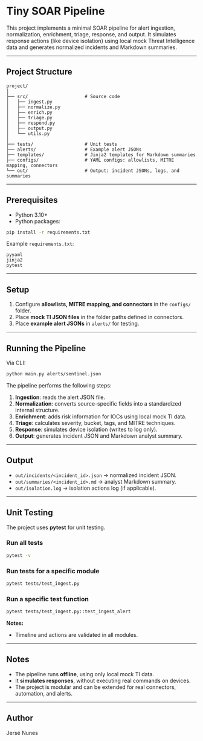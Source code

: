 # Tiny SOAR Pipeline

This project implements a minimal SOAR pipeline for alert ingestion, normalization, enrichment, triage, response, and output. It simulates response actions (like device isolation) using local mock Threat Intelligence data and generates normalized incidents and Markdown summaries.

---

## Project Structure

```
project/
│
├── src/                     # Source code
│   ├── ingest.py
│   ├── normalize.py
│   ├── enrich.py
│   ├── triage.py
│   ├── respond.py
│   ├── output.py
│   └── utils.py
│
├── tests/                   # Unit tests
├── alerts/                  # Example alert JSONs
├── templates/               # Jinja2 templates for Markdown summaries
├── configs/                 # YAML configs: allowlists, MITRE mapping, connectors
└── out/                     # Output: incident JSONs, logs, and summaries
```

---

## Prerequisites

* Python 3.10+
* Python packages:

```bash
pip install -r requirements.txt
```

Example `requirements.txt`:

```
pyyaml
jinja2
pytest
```

---

## Setup

1. Configure **allowlists, MITRE mapping, and connectors** in the `configs/` folder.
2. Place **mock TI JSON files** in the folder paths defined in connectors.
3. Place **example alert JSONs** in `alerts/` for testing.

---

## Running the Pipeline

Via CLI:

```bash
python main.py alerts/sentinel.json
```

The pipeline performs the following steps:

1. **Ingestion**: reads the alert JSON file.
2. **Normalization**: converts source-specific fields into a standardized internal structure.
3. **Enrichment**: adds risk information for IOCs using local mock TI data.
4. **Triage**: calculates severity, bucket, tags, and MITRE techniques.
5. **Response**: simulates device isolation (writes to log only).
6. **Output**: generates incident JSON and Markdown analyst summary.

---

## Output

* `out/incidents/<incident_id>.json` → normalized incident JSON.
* `out/summaries/<incident_id>.md` → analyst Markdown summary.
* `out/isolation.log` → isolation actions log (if applicable).

---

## Unit Testing

The project uses **pytest** for unit testing.

### Run all tests

```bash
pytest -v
```

### Run tests for a specific module

```bash
pytest tests/test_ingest.py
```

### Run a specific test function

```bash
pytest tests/test_ingest.py::test_ingest_alert
```

**Notes:**

* Timeline and actions are validated in all modules.

---

## Notes

* The pipeline runs **offline**, using only local mock TI data.
* It **simulates responses**, without executing real commands on devices.
* The project is modular and can be extended for real connectors, automation, and alerts.

---

## Author

Jersé Nunes
